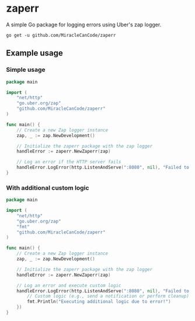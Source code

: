 # zaperr

A simple Go package for logging errors using Uber's zap logger.

`go get -u github.com/MiracleCanCode/zaperr`

## Example usage

### Simple usage

```go
package main

import (
	"net/http"
	"go.uber.org/zap"
	"github.com/MiracleCanCode/zaperr"
)

func main() {
	// Create a new Zap logger instance
	zap, _ := zap.NewDevelopment()

	// Initialize the zaperr package with the zap logger
	handleError := zaperr.NewZaperr(zap)

	// Log an error if the HTTP server fails
	handleError.LogError(http.ListenAndServe(":8080", nil), "Failed to run server")
}
```

### With additional custom logic

```go
package main

import (
	"net/http"
	"go.uber.org/zap"
	"fmt"
	"github.com/MiracleCanCode/zaperr"
)

func main() {
	// Create a new Zap logger instance
	zap, _ := zap.NewDevelopment()

	// Initialize the zaperr package with the zap logger
	handleError := zaperr.NewZaperr(zap)

	// Log an error and execute custom logic
	handleError.LogError(http.ListenAndServe(":8080", nil), "Failed to run server", func() {
		// Custom logic (e.g., send a notification or perform cleanup)
		fmt.Println("Executing additional logic due to error!")
	})
}
```
